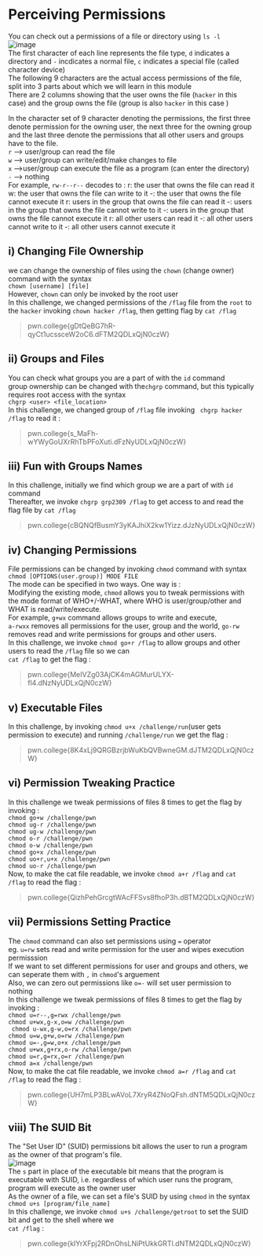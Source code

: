 # Perceiving Permissions
You can check out a permissions of a file or directory using `ls -l` <br>
![image](https://github.com/user-attachments/assets/b759830e-4930-41ef-ae93-eb4317f7dfc3) <br>
The first character of each line represents the file type, `d` indicates a directory and `-` incdicates a normal file, `c` indicates a special file (called character device)  <br>
The following 9 characters are the actual access permissions of the file, split into 3 parts about which we will learn in this module <br>
There are 2 columns showing that the user owns the file (`hacker` in this case) and the group owns the file (group is also `hacker` in this case ) <br>

In the character set of 9 character denoting the permissions, the first three denote permission for the owning user, the next three for the owning group and the last three denote the permissions that all other users and groups have to the file.<br>
`r` --> user/group can read the file <br>
`w` --> user/group can write/edit/make changes to file <br>
`x` -->user/group can execute the file as a program (can enter the directory) <br>
`-` --> nothing <br>
For example, `rw-r--r--` decodes to :
r: the user that owns the file can read it
w: the user that owns the file can write to it
-: the user that owns the file cannot execute it
r: users in the group that owns the file can read it
-: users in the group that owns the file cannot write to it
-: users in the group that owns the file cannot execute it
r: all other users can read it
-: all other users cannot write to it
-: all other users cannot execute it



## i) Changing File Ownership
we can change the ownership of files using the `chown` (change owner) command with the syntax <br>
`chown [username] [file]` <br>
However, `chown` can only be invoked by the root user <br>
In this challenge, we changed permissions of the `/flag` file from the `root` to the `hacker` invoking `chown hacker /flag`, then getting flag by `cat /flag` 
> pwn.college{gDtQeBG7hR-qyCt1ucssceW2oC6.dFTM2QDLxQjN0czW}

## ii) Groups and Files
You can check what groups you are a part of with the `id` command <br>
group ownership can be changed with the`chgrp` command, but this typically requires root access with the syntax <br>
`chgrp <user> <file_location>` <br>
In this challenge, we changed group of `/flag` file invoking ` chgrp hacker /flag` to read it : 
>pwn.college{s_MaFh-wYWyGoUXrRhTbPFoXuti.dFzNyUDLxQjN0czW}

## iii) Fun with Groups Names
In this challenge, initially we find which group we are a part of with `id` command <br>
Thereafter, we invoke `chgrp grp2309 /flag` to get access to and read the flag file by `cat /flag` 
>pwn.college{cBQNQfBusmY3yKAJhiX2kw1Yizz.dJzNyUDLxQjN0czW}

## iv) Changing Permissions
File permissions can be changed by invoking `chmod` command with syntax `chmod [OPTIONS(user.group)] MODE FILE` <br>
The mode can be specified in two ways. One way is : <br>
Modifying the existing mode, `chmod` allows you to tweak permissions with the mode format of WHO+/-WHAT, where WHO is user/group/other and WHAT is read/write/execute. <br> For example, `g+wx` command allows groups to write and execute, <br>
`a-rwxx` removes all permissions for the user, group and the world, `go-rw` removes read and write permissions for groups and other users. <br>
In this challenge, we invoke `chmod go+r /flag` to allow groups and other users to read the `/flag` file so we can <br>
`cat /flag` to get the flag : 
>pwn.college{MeIVZg03AjCK4mAGMurULYX-fl4.dNzNyUDLxQjN0czW}

## v) Executable Files
In this challenge, by invoking `chmod u+x /challenge/run`(user gets permission to execute) and running `/challenge/run` we get the flag :
>pwn.college{8K4xLj9QRGBzrjbWuKbQVBwneGM.dJTM2QDLxQjN0czW}

## vi) Permission Tweaking Practice
In this challenge we tweak permissions of files 8 times to get the flag by invoking : <br>
`chmod go+w /challenge/pwn` <br>
`chmod ug-r /challenge/pwn` <br>
`chmod ug-w /challenge/pwn` <br>
`chmod o-r /challenge/pwn` <br>
`chmod o-w /challenge/pwn` <br>
`chmod go+x /challenge/pwn` <br>
`chmod uo+r,u+x /challenge/pwn` <br>
`chmod uo-r /challenge/pwn` <br>
Now, to make the cat file readable, we invoke `chmod a+r /flag` and `cat /flag` to read the flag :
>pwn.college{QizhPehGrcgtWAcFFSvs8fhoP3h.dBTM2QDLxQjN0czW}

## vii) Permissions Setting Practice
The `chmod` command can also set permissions using `=` operator <br>
eg. `u=rw` sets read and write permission for the user and wipes execution permisssion <br>
If we want to set different permissions for user and groups and others, we can seperate them with `,` in `chmod`'s arguement <br> Also, we can zero out permissions like `o=-` will set user permission to nothing <br>
In this challenge we tweak permissions of files 8 times to get the flag by invoking : <br>
`chmod u=r--,g=rwx /challenge/pwn` <br>
`chmod u+wx,g-x,o=w /challenge/pwn` <br>
` chmod u-wx,g-w,o=rx /challenge/pwn` <br>
`chmod u=w,g+w,o=rw /challenge/pwn` <br>
`chmod u=-,g=w,o+x /challenge/pwn` <br>
`chmod u+wx,g+rx,o-rw /challenge/pwn` <br>
`chmod u=r,g=rx,o=r /challenge/pwn` <br>
`chmod a=x /challenge/pwn` <br>
Now, to make the cat file readable, we invoke `chmod a=r /flag` and `cat /flag` to read the flag :
>pwn.college{UH7mLP3BLwAVoL7XryR4ZNoQFsh.dNTM5QDLxQjN0czW}

## viii) The SUID Bit
The "Set User ID" (SUID) permissions bit allows the user to run a program as the owner of that program's file.<br>
![image](https://github.com/user-attachments/assets/c8120a1c-355b-4ae1-99c9-fd84e4415d3e) <br>
The `s` part in place of the executable bit means that the program is executable with SUID, i.e. regardless of which user runs the program, program will  execute as the owner user <br>
As the owner of a file, we can set a file's SUID by using `chmod` in the syntax `chmod u+s [program/file_name]` <br>
In this challenge, we invoke `chmod u+s /challenge/getroot` to set the SUID bit and get to the shell where we <br>
`cat /flag` :
>pwn.college{kIYrXFpj2RDnOhsLNiPtUkkGRTl.dNTM2QDLxQjN0czW}
